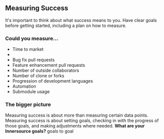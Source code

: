 ## Measuring Success

It's important to think about what success means to you. Have clear goals before getting started, including a plan on how to measure. 

### Could you measure...
- Time to market
- 
- Bug fix pull requests
- Feature enhancement pull requests
- Number of outside collaborators 
- Number of clone or forks
- Progression of development languages
- Automation
- Submodule usage

### The bigger picture
Measuring success is about more than measuring certain data points. Measuring success is about setting goals,  checking in with the progress of those goals, and making adjustments where needed. **What are your Innersource goals?**
goals to goal
